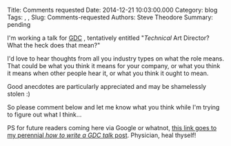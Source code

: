 Title: Comments requested
Date: 2014-12-21 10:03:00.000
Category: blog
Tags: , , 
Slug: Comments-requested
Authors: Steve Theodore
Summary: pending

I'm working a talk for [GDC](http://www.gdconf.com/) , tentatively entitled "_Technical_ Art Director? What the heck does that mean?"  


  


I'd love to hear thoughts from all you industry types on what the role means. That could be what you think it means for your company, or what you think it means when other people hear it, or what you think it ought to mean. 

  


 Good anecdotes are particularly appreciated and may be shamelessly stolen :)

  


So please comment below and let me know what you think while I'm trying to figure out what I think...  
  
PS for future readers coming here via Google or whatnot, [this link goes to my perennial _how to write  a GDC talk_ post](http://techartsurvival.blogspot.com/2014/08/submit.html). Physician, heal thyself!

